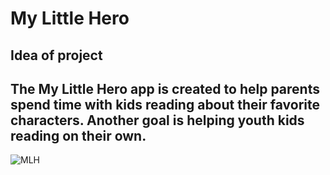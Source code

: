 # My Little Hero

## Idea of project

## The My Little Hero app is created to help parents spend time with kids reading about their favorite characters. Another goal is helping youth kids reading on their own.

![MLH](https://user-images.githubusercontent.com/68942106/98329299-c8491200-1fac-11eb-8eb6-a97968489283.gif)
